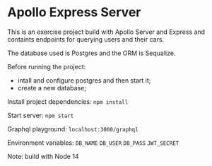 # Apollo Express Server

This is an exercise project build with Apollo Server and Express and containts endpoints for querying users and their cars.

The database used is Postgres and the ORM is Sequalize.

Before running the project:

- intall and configure postgres and then start it;
- create a new database;

Install project dependencies:
`npm install`

Start server:
`npm start`

Graphql playground:
`localhost:3000/graphql`

Environment variables:
`DB_NAME`
`DB_USER`
`DB_PASS`
`JWT_SECRET`

Note: build with Node 14
